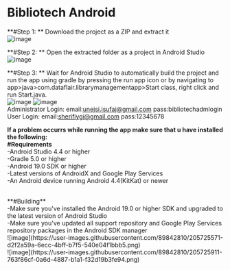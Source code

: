 # Bibliotech Android

**#Step 1: **
Download the project as a ZIP and extract it <br />
![image](https://user-images.githubusercontent.com/89842810/205718555-a0289875-fe4f-4add-8689-f6e5990ed089.png)

**#Step 2: **
Open the extracted folder as a project in Android Studio
![image](https://user-images.githubusercontent.com/89842810/205719309-5fd9a447-0d1d-482c-b424-3b471800e048.png)

**#Step 3: **
Wait for Android Studio to automatically build the project and run the app using gradle by pressing the run app icon or by
navigating to app>java>com.dataflair.librarymanagementapp>Start class, right click and run Start.java. <br />
![image](https://user-images.githubusercontent.com/89842810/205722487-b1b4fbe2-ef47-46af-972a-0c059bc36fde.png)
![image](https://user-images.githubusercontent.com/89842810/205722737-8e088e99-755c-4e26-bb81-0b408aacd866.png)
<br />
Administrator Login: email:unejsi.isufaj@gmail.com  pass:bibliotechadmlogin <br>
User Login: email:sherifiygi@gmail.com  pass:12345678

**If a problem occurrs while running the app make sure that u have installed the following:**
<br />
**#Requirements**
<br />
-Android Studio 4.4 or higher<br />
-Gradle 5.0 or higher<br />
-Android 19.0 SDK or higher<br />
-Latest versions of AndroidX and Google Play Services<br />
-An Android device running Android 4.4(KitKat) or newer

<br />
**#Building**<br />
-Make sure you've installed the Android 19.0 or higher SDK and upgraded to the latest version of Android Studio<br />
-Make sure you've updated all support repository and Google Play Services repository packages in the Android SDK manager<br />
![image](https://user-images.githubusercontent.com/89842810/205725571-d2f2a59a-6ecc-4bff-b7f5-540e04f1bbb5.png)<br />
![image](https://user-images.githubusercontent.com/89842810/205725911-763f86cf-0a6d-4887-b1a1-f32d19b3fe94.png)
